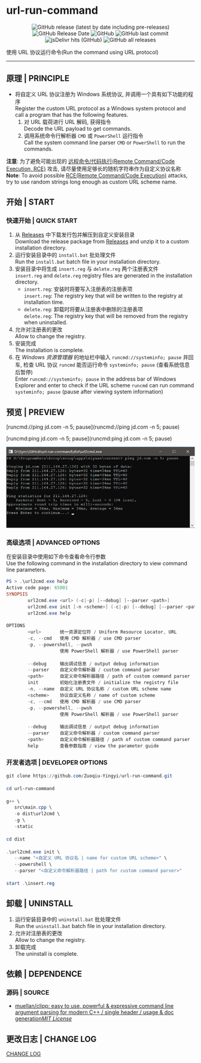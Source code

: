 # url-run-command

<center>

![GitHub release (latest by date including pre-releases)](https://img.shields.io/github/v/release/Zuoqiu-Yingyi/url-run-command?include_prereleases)
![GitHub Release Date](https://img.shields.io/github/release-date/Zuoqiu-Yingyi/url-run-command)
![GitHub](https://img.shields.io/github/license/Zuoqiu-Yingyi/url-run-command)
![GitHub last commit](https://img.shields.io/github/last-commit/Zuoqiu-Yingyi/url-run-command)
![jsDelivr hits (GitHub)](https://img.shields.io/jsdelivr/gh/hy/Zuoqiu-Yingyi/url-run-command?label=hits)
![GitHub all releases](https://img.shields.io/github/downloads/Zuoqiu-Yingyi/url-run-command/total)

</center>

使用 URL 协议运行命令(Run the command using URL protocol)

---

## 原理 | PRINCIPLE

- 将自定义 URL 协议注册为 Windows 系统协议, 并调用一个具有如下功能的程序  
  Register the custom URL protocol as a Windows system protocol and call a program that has the following features.
  1. 对 URL 载荷进行 URL 解码, 获得指令  
     Decode the URL payload to get commands.
  2. 调用系统命令行解析器 `CMD` 或 `PowerShell` 运行指令  
     Call the system command line parser `CMD` or `PowerShell` to run the commands.

**注意**: 为了避免可能出现的 [远程命令/代码执行(Remote Command/Code Execution, RCE)](https://en.wikipedia.org/w/index.php?title=Remote_code_execution&redirect=no) 攻击, 请尽量使用足够长的随机字符串作为自定义协议名称  
**Note**: To avoid possible [RCE(Remote Command/Code Execution)](https://en.wikipedia.org/w/index.php?title=Remote_code_execution&redirect=no) attacks, try to use random strings long enough as custom URL scheme name.

## 开始 | START

### 快速开始 | QUICK START

1. 从 [Releases](https://github.com/Zuoqiu-Yingyi/url-run-command/releases) 中下载发行包并解压到自定义安装目录  
   Download the release package from [Releases](https://github.com/Zuoqiu-Yingyi/url-run-command/releases) and unzip it to a custom installation directory.
2. 运行安装目录中的 `install.bat` 批处理文件  
   Run the `install.bat` batch file in your installation directory.
3. 安装目录中将生成 `insert.reg` 与 `delete.reg` 两个注册表文件  
   `insert.reg` and `delete.reg` registry files are generated in the installation directory.
   - `insert.reg`: 安装时将要写入注册表的注册表项  
     `insert.reg`: The registry key that will be written to the registry at installation time.
   - `delete.reg`: 卸载时将要从注册表中删除的注册表项  
     `delete.reg`: The registry key that will be removed from the registry when uninstalled.
4. 允许对注册表的更改  
   Allow to change the registry.
5. 安装完成  
   The installation is complete.
6. 在 *Windows 资源管理器* 的地址栏中输入 `runcmd://systeminfo; pause` 并回车, 检查 URL 协议 `runcmd` 能否运行命令 `systeminfo; pause` (查看系统信息后暂停)  
   Enter `runcmd://systeminfo; pause` in the address bar of Windows Explorer and enter to check if the URL scheme `runcmd` can run command `systeminfo; pause` (pause after viewing system information)

## 预览 | PREVIEW

[runcmd://ping jd.com -n 5; pause](runcmd://ping jd.com -n 5; pause)

[runcmd:ping jd.com -n 5; pause](runcmd:ping jd.com -n 5; pause)

![PING](./images/preview.png)

### 高级选项 | ADVANCED OPTIONS

在安装目录中使用如下命令查看命令行参数  
Use the following command in the installation directory to view command line parameters.

```powershell
PS > .\url2cmd.exe help
Active code page: 65001
SYNOPSIS
        url2cmd.exe <url> (-c|-p) [--debug] [--parser <path>]
        url2cmd.exe init [-n <scheme>] (-c|-p) [--debug] [--parser <path>]
        url2cmd.exe help

OPTIONS
        <url>       统一资源定位符 / Uniform Resource Locator, URL
        -c, --cmd   使用 CMD 解析器 / use CMD parser
        -p, --powershell, --pwsh
                    使用 PowerShell 解析器 / use PowerShell parser

        --debug     输出调试信息 / output debug information
        --parser    自定义命令解析器 / custom command parser
        <path>      自定义命令解析器路径 / path of custom command parser
        init        初始化注册表文件 / initialize the registry file
        -n, --name  自定义 URL 协议名称 / custom URL scheme name
        <scheme>    协议自定义名称 / name of custom scheme
        -c, --cmd   使用 CMD 解析器 / use CMD parser
        -p, --powershell, --pwsh
                    使用 PowerShell 解析器 / use PowerShell parser

        --debug     输出调试信息 / output debug information
        --parser    自定义命令解析器 / custom command parser
        <path>      自定义命令解析器路径 / path of custom command parser
        help        查看参数指南 / view the parameter guide
```

### 开发者选项 | DEVELOPER OPTIONS

```powershell
git clone https://github.com/Zuoqiu-Yingyi/url-run-command.git

cd url-run-command

g++ \
   src\main.cpp \
   -o dist\url2cmd \
   -g \
   -static

cd dist

.\url2cmd.exe init \
   --name "<自定义 URL 协议名 | name for custom URL scheme>" \
   --powershell \
   --parser "<自定义命令解析器路径 | path for custom command parser>"

start .\insert.reg
```

## 卸载 | UNINSTALL

1. 运行安装目录中的 `uninstall.bat` 批处理文件  
   Run the `uninstall.bat` batch file in your installation directory.
2. 允许对注册表的更改  
   Allow to change the registry.
3. 卸载完成  
   The uninstall is complete.

## 依赖 | DEPENDENCE

### 源码 | SOURCE

- [muellan/clipp: easy to use, powerful &amp; expressive command line argument parsing for modern C++ / single header / usage &amp; doc generation](https://github.com/muellan/clipp#overview)*[MIT License](https://github.com/muellan/clipp/blob/master/LICENSE)*

## 更改日志 | CHANGE LOG

[CHANGE LOG](./CHANGELOG.md)
